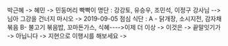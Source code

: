 박근혜 -> 혜민 -> 민둥머리 빡빡이 명단 : 강강토, 유승우, 조민석, 이정구 강사님 --> 님아 그강을 건너지 마시오 -> 2019-09-05 점심 식단 : A - 닭개장, 소시지전, 감자채볶음 B- 불고기 볶음밥, 꼬마돈가스, 식혜---->이제 더 이상 -> 이것은 -> 끝말잇기가 -> 아닙니다 -> 지현으로 이행시를 해보세요 ->

